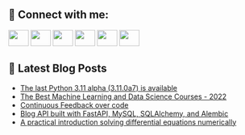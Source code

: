 ## 🔎 Connect with me:
[<img height="32" width="40" src="https://cdn.jsdelivr.net/npm/simple-icons@v5/icons/telegram.svg" />](https://t.me/bullbesh)
[<img height="32" width="40" src="https://cdn.jsdelivr.net/npm/simple-icons@v5/icons/vk.svg" />](https://vk.com/bullbesh)
[<img height="32" width="40" src="https://cdn.jsdelivr.net/npm/simple-icons@v5/icons/twitter.svg" />](https://twitter.com/bullbesh1)
[<img height="32" width="40" src="https://cdn.jsdelivr.net/npm/simple-icons@v5/icons/instagram.svg" />](https://www.instagram.com/bullbesh)
[<img height="32" width="40" src="https://cdn.jsdelivr.net/npm/simple-icons@v5/icons/reddit.svg" />](https://www.reddit.com/user/bullbesh)
[<img height="32" width="40" src="https://cdn.jsdelivr.net/npm/simple-icons@v5/icons/youtube.svg" />](https://www.youtube.com/channel/UCtfjRs6uzgq5mfm8S06WTcg)

## 📕 Latest Blog Posts
<!-- BLOG-POST-LIST:START -->
- [The last Python 3.11 alpha &lpar;3.11.0a7&rpar; is available](https://www.reddit.com/r/Python/comments/txuukh/the_last_python_311_alpha_3110a7_is_available/)
- [The Best Machine Learning and Data Science Courses - 2022](https://www.reddit.com/r/Python/comments/txt2h5/the_best_machine_learning_and_data_science/)
- [Continuous Feedback over code](https://www.reddit.com/r/Python/comments/txrs93/continuous_feedback_over_code/)
- [Blog API built with FastAPI, MySQL, SQLAlchemy, and Alembic](https://www.reddit.com/r/Python/comments/txrlz4/blog_api_built_with_fastapi_mysql_sqlalchemy_and/)
- [A practical introduction solving differential equations numerically](https://www.reddit.com/r/Python/comments/txq7d2/a_practical_introduction_solving_differential/)
<!-- BLOG-POST-LIST:END -->
